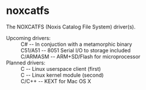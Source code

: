 # noxcatfs
The NOXCATFS (Noxis Catalog File System) driver(s).

<dl>
  <dt>Upcoming drivers:</dt>
  <dd>C# -- In conjuction with a metamorphic binary</dd>
  <dd>C51/A51 -- 8051 Serial I/O to storage included</dd>
  <dd>C/ARMASM -- ARM+SD/Flash for microprocessor</dd>

  <dt>Planned drivers:</dt>
  <dd>C -- Linux userspace client (first)</dd>
  <dd>C -- Linux kernel module (second)</dd>
  <dd>C/C++ -- KEXT for Mac OS X</dd>
</dl>
